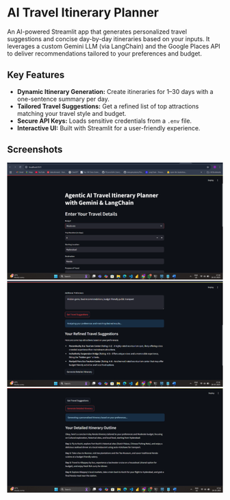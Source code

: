 # AI Travel Itinerary Planner

An AI-powered Streamlit app that generates personalized travel suggestions and concise day-by-day itineraries based on your inputs. It leverages a custom Gemini LLM (via LangChain) and the Google Places API to deliver recommendations tailored to your preferences and budget.

## Key Features
- **Dynamic Itinerary Generation:** Create itineraries for 1–30 days with a one-sentence summary per day.
- **Tailored Travel Suggestions:** Get a refined list of top attractions matching your travel style and budget.
- **Secure API Keys:** Loads sensitive credentials from a `.env` file.
- **Interactive UI:** Built with Streamlit for a user-friendly experience.

## Screenshots
![Home Screen](assets/home_page.png)
![Travel Suggestion](assets/Travel_Suggstion.png)
![Itinerary Output](assets/Iternaray.png)


